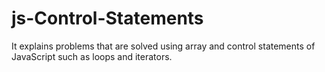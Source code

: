 # js-Control-Statements
It explains problems that are solved using array and control statements of JavaScript such as loops and iterators.

